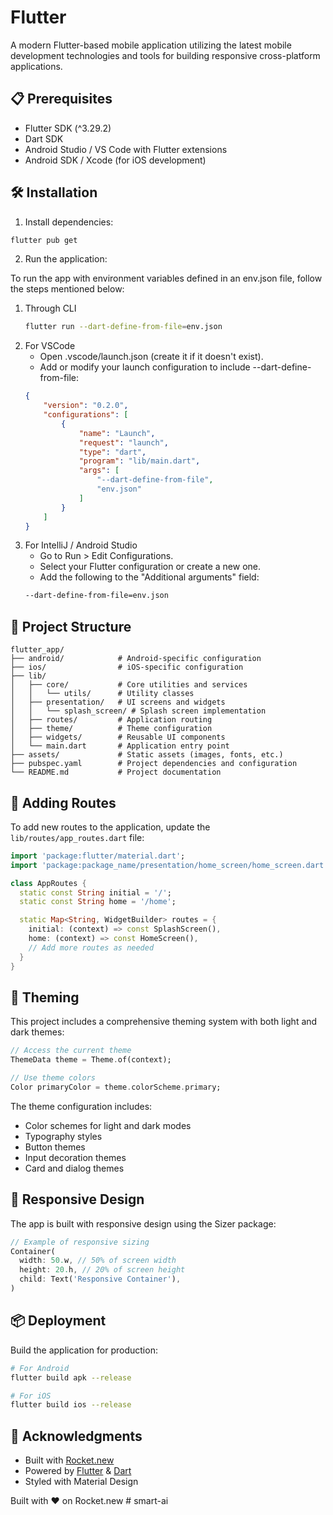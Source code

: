 # Flutter

A modern Flutter-based mobile application utilizing the latest mobile development technologies and tools for building responsive cross-platform applications.

## 📋 Prerequisites

- Flutter SDK (^3.29.2)
- Dart SDK
- Android Studio / VS Code with Flutter extensions
- Android SDK / Xcode (for iOS development)

## 🛠️ Installation

1. Install dependencies:
```bash
flutter pub get
```

2. Run the application:

To run the app with environment variables defined in an env.json file, follow the steps mentioned below:
1. Through CLI
    ```bash
    flutter run --dart-define-from-file=env.json
    ```
2. For VSCode
    - Open .vscode/launch.json (create it if it doesn't exist).
    - Add or modify your launch configuration to include --dart-define-from-file:
    ```json
    {
        "version": "0.2.0",
        "configurations": [
            {
                "name": "Launch",
                "request": "launch",
                "type": "dart",
                "program": "lib/main.dart",
                "args": [
                    "--dart-define-from-file",
                    "env.json"
                ]
            }
        ]
    }
    ```
3. For IntelliJ / Android Studio
    - Go to Run > Edit Configurations.
    - Select your Flutter configuration or create a new one.
    - Add the following to the "Additional arguments" field:
    ```bash
    --dart-define-from-file=env.json
    ```

## 📁 Project Structure

```
flutter_app/
├── android/            # Android-specific configuration
├── ios/                # iOS-specific configuration
├── lib/
│   ├── core/           # Core utilities and services
│   │   └── utils/      # Utility classes
│   ├── presentation/   # UI screens and widgets
│   │   └── splash_screen/ # Splash screen implementation
│   ├── routes/         # Application routing
│   ├── theme/          # Theme configuration
│   ├── widgets/        # Reusable UI components
│   └── main.dart       # Application entry point
├── assets/             # Static assets (images, fonts, etc.)
├── pubspec.yaml        # Project dependencies and configuration
└── README.md           # Project documentation
```

## 🧩 Adding Routes

To add new routes to the application, update the `lib/routes/app_routes.dart` file:

```dart
import 'package:flutter/material.dart';
import 'package:package_name/presentation/home_screen/home_screen.dart';

class AppRoutes {
  static const String initial = '/';
  static const String home = '/home';

  static Map<String, WidgetBuilder> routes = {
    initial: (context) => const SplashScreen(),
    home: (context) => const HomeScreen(),
    // Add more routes as needed
  }
}
```

## 🎨 Theming

This project includes a comprehensive theming system with both light and dark themes:

```dart
// Access the current theme
ThemeData theme = Theme.of(context);

// Use theme colors
Color primaryColor = theme.colorScheme.primary;
```

The theme configuration includes:
- Color schemes for light and dark modes
- Typography styles
- Button themes
- Input decoration themes
- Card and dialog themes

## 📱 Responsive Design

The app is built with responsive design using the Sizer package:

```dart
// Example of responsive sizing
Container(
  width: 50.w, // 50% of screen width
  height: 20.h, // 20% of screen height
  child: Text('Responsive Container'),
)
```
## 📦 Deployment

Build the application for production:

```bash
# For Android
flutter build apk --release

# For iOS
flutter build ios --release
```

## 🙏 Acknowledgments
- Built with [Rocket.new](https://rocket.new)
- Powered by [Flutter](https://flutter.dev) & [Dart](https://dart.dev)
- Styled with Material Design

Built with ❤️ on Rocket.new
#   s m a r t - a i  
 